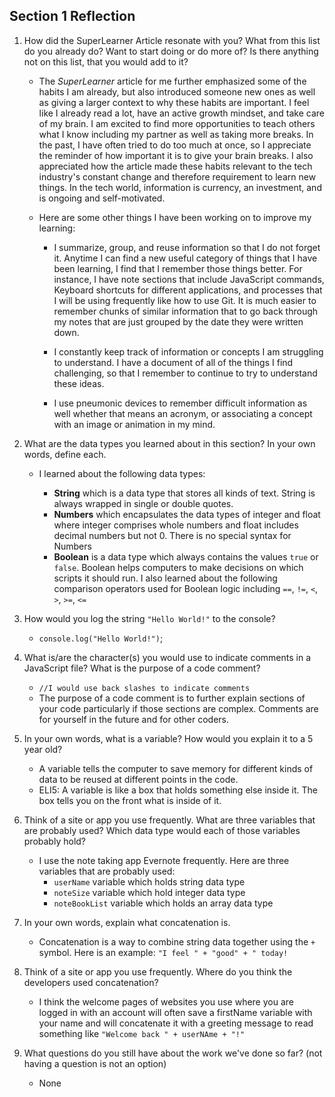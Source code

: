 ## Section 1 Reflection

1. How did the SuperLearner Article resonate with you? What from this list do you already do? Want to start doing or do more of? Is there anything not on this list, that you would add to it?

   * The _SuperLearner_ article for me further emphasized some of the habits I am already, but also introduced someone new ones as well as giving a larger context to why these habits are important. I feel like I already read a lot, have an active growth mindset, and take care of my brain. I am excited to find more opportunities to teach others what I know including my partner as well as taking more breaks. In the past, I have often tried to do too much at once, so I appreciate the reminder of how important it is to give your brain breaks. I also appreciated how the article made these habits relevant to the tech industry's constant change and therefore requirement to learn new things. In the tech world, information is currency, an investment, and is ongoing and self-motivated.

   * Here are some other things I have been working on to improve my learning:

      * I summarize, group, and reuse information so that I do not forget it. Anytime I can find a new useful category of things that I have been learning, I find that I remember those things better. For instance, I have note sections that include JavaScript commands, Keyboard shortcuts for different applications, and processes that I will be using frequently like how to use Git. It is much easier to remember chunks of similar information that to go back through my notes that are just grouped by the date they were written down.

      * I constantly keep track of information or concepts I am struggling to understand. I have a document of all of the things I find challenging, so that I remember to continue to try to understand these ideas.

      * I use pneumonic devices to remember difficult information as well whether that means an acronym, or associating a concept with an image or animation in my mind.


2. What are the data types you learned about in this section? In your own words, define each.

   * I learned about the following data types:

      * **String** which is a data type that stores all kinds of text. String is always wrapped in single or double quotes.
      * **Numbers** which encapsulates the data types of integer and float where integer comprises whole numbers and float includes decimal numbers but not 0. There is no special syntax for Numbers
      * **Boolean** is a data type which always contains the values `true` or `false`. Boolean helps computers to make decisions on which scripts it should run. I also learned about the following comparison operators used for Boolean logic including `==`, `!=`, `<`, `>`, `>=`, `<=`


3. How would you log the string `"Hello World!"` to the console?

   * `console.log("Hello World!")`;


4. What is/are the character(s) you would use to indicate comments in a JavaScript file? What is the purpose of a code comment?

   * `//I would use back slashes to indicate comments`
   * The purpose of a code comment is to further explain sections of your code particularly if those sections are complex. Comments are for yourself in the future and for other coders.


5. In your own words, what is a variable? How would you explain it to a 5 year old?

   * A variable tells the computer to save memory for different kinds of data to be reused at different points in the code.
   * ELI5: A variable is like a box that holds something else inside it. The box tells you on the front what is inside of it.


6. Think of a site or app you use frequently. What are three variables that are probably used? Which data type would each of those variables probably hold?

   * I use the note taking app Evernote frequently. Here are three variables that are probably used:
      * `userName` variable which holds string data type
      * `noteSize` variable which hold integer data type
      * `noteBookList` variable which holds an array data type


7. In your own words, explain what concatenation is.

   * Concatenation is a way to combine string data together using the `+` symbol. Here is an example: `"I feel " + "good" + " today!`


8. Think of a site or app you use frequently. Where do you think the developers used concatenation?

   * I think the welcome pages of websites you use where you are logged in with an account will often save a firstName variable with your name and will concatenate it with a greeting message to read something like `"Welcome back " + userNAme + "!"`

9. What questions do you still have about the work we've done so far? (not having a question is not an option)

   * None
